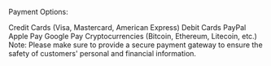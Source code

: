 Payment Options:

Credit Cards (Visa, Mastercard, American Express)
Debit Cards
PayPal
Apple Pay
Google Pay
Cryptocurrencies (Bitcoin, Ethereum, Litecoin, etc.)
Note: Please make sure to provide a secure payment gateway to ensure the safety of customers' personal and financial information.